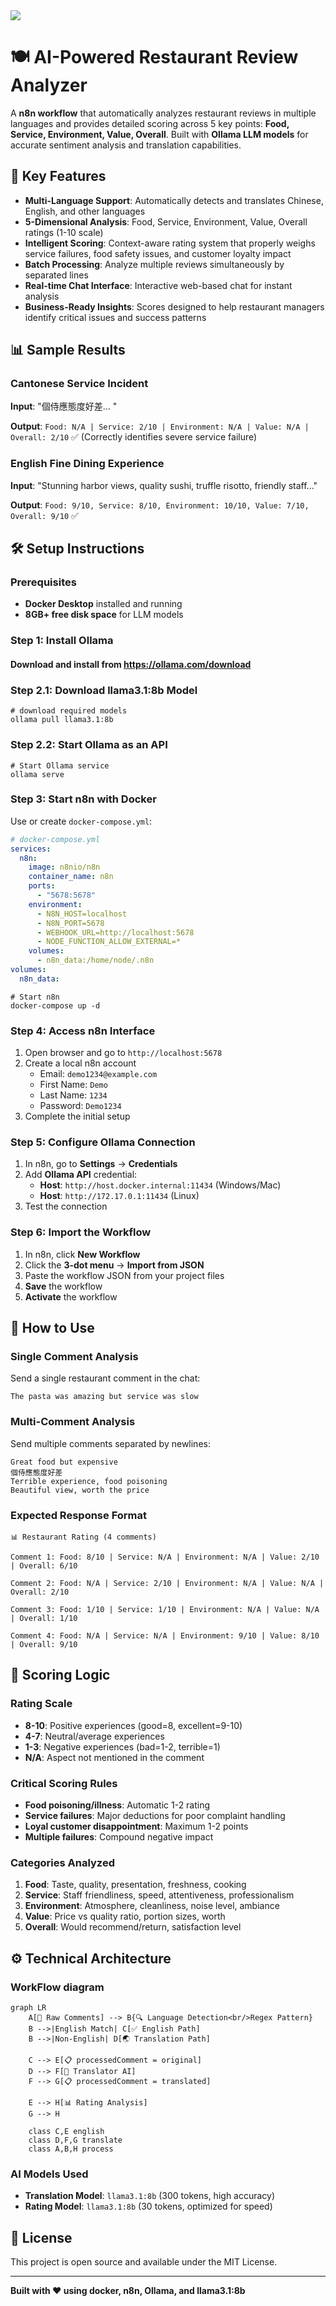 <img src="https://user-images.githubusercontent.com/10284570/173569848-c624317f-42b1-45a6-ab09-f0ea3c247648.png"/>

# 🍽️ AI-Powered Restaurant Review Analyzer

A **n8n workflow** that automatically analyzes restaurant reviews in multiple languages and provides detailed scoring across 5 key points: **Food, Service, Environment, Value, Overall**. Built with **Ollama LLM models** for accurate sentiment analysis and translation capabilities.

## 🌟 Key Features

- **Multi-Language Support**: Automatically detects and translates Chinese, English, and other languages
- **5-Dimensional Analysis**: Food, Service, Environment, Value, Overall ratings (1-10 scale)
- **Intelligent Scoring**: Context-aware rating system that properly weighs service failures, food safety issues, and customer loyalty impact
- **Batch Processing**: Analyze multiple reviews simultaneously by separated lines
- **Real-time Chat Interface**: Interactive web-based chat for instant analysis
- **Business-Ready Insights**: Scores designed to help restaurant managers identify critical issues and success patterns

## 📊 Sample Results

### Cantonese Service Incident

**Input**: "個侍應態度好差... "

**Output**: `Food: N/A | Service: 2/10 | Environment: N/A | Value: N/A | Overall: 2/10` ✅ (Correctly identifies severe service failure)

### English Fine Dining Experience

**Input**: "Stunning harbor views, quality sushi, truffle risotto, friendly staff..."

**Output**: `Food: 9/10, Service: 8/10, Environment: 10/10, Value: 7/10, Overall: 9/10` ✅

## 🛠️ Setup Instructions

### Prerequisites

- **Docker Desktop** installed and running
- **8GB+ free disk space** for LLM models

### Step 1: Install Ollama

#### Download and install from https://ollama.com/download

### Step 2.1: Download llama3.1:8b Model

```
# download required models
ollama pull llama3.1:8b
```
### Step 2.2: Start Ollama as an API
```
# Start Ollama service
ollama serve
```

### Step 3: Start n8n with Docker

Use or create `docker-compose.yml`:

```yaml
# docker-compose.yml
services:
  n8n:
    image: n8nio/n8n
    container_name: n8n
    ports:
      - "5678:5678"
    environment:
      - N8N_HOST=localhost
      - N8N_PORT=5678
      - WEBHOOK_URL=http://localhost:5678
      - NODE_FUNCTION_ALLOW_EXTERNAL=*
    volumes:
      - n8n_data:/home/node/.n8n
volumes:
  n8n_data:
```

```
# Start n8n
docker-compose up -d
```

### Step 4: Access n8n Interface

1. Open browser and go to `http://localhost:5678`
2. Create a local n8n account
   - Email: `demo1234@example.com`
   - First Name: `Demo`
   - Last Name: `1234`
   -  Password: `Demo1234`
4. Complete the initial setup

### Step 5: Configure Ollama Connection

1. In n8n, go to **Settings** → **Credentials**
2. Add **Ollama API** credential:
   - **Host**: `http://host.docker.internal:11434` (Windows/Mac)
   - **Host**: `http://172.17.0.1:11434` (Linux)
3. Test the connection

### Step 6: Import the Workflow

1. In n8n, click **New Workflow**
2. Click the **3-dot menu** → **Import from JSON**
3. Paste the workflow JSON from your project files
4. **Save** the workflow
5. **Activate** the workflow

## 🚀 How to Use

### Single Comment Analysis

Send a single restaurant comment in the chat:

```
The pasta was amazing but service was slow
```

### Multi-Comment Analysis

Send multiple comments separated by newlines:

```
Great food but expensive
個侍應態度好差
Terrible experience, food poisoning
Beautiful view, worth the price
```

### Expected Response Format

```
📊 Restaurant Rating (4 comments)

Comment 1: Food: 8/10 | Service: N/A | Environment: N/A | Value: 2/10 | Overall: 6/10

Comment 2: Food: N/A | Service: 2/10 | Environment: N/A | Value: N/A | Overall: 2/10

Comment 3: Food: 1/10 | Service: 1/10 | Environment: N/A | Value: N/A | Overall: 1/10

Comment 4: Food: N/A | Service: N/A | Environment: 9/10 | Value: 8/10 | Overall: 9/10
```

## 🧠 Scoring Logic

### Rating Scale

- **8-10**: Positive experiences (good=8, excellent=9-10)
- **4-7**: Neutral/average experiences
- **1-3**: Negative experiences (bad=1-2, terrible=1)
- **N/A**: Aspect not mentioned in the comment

### Critical Scoring Rules

- **Food poisoning/illness**: Automatic 1-2 rating
- **Service failures**: Major deductions for poor complaint handling
- **Loyal customer disappointment**: Maximum 1-2 points
- **Multiple failures**: Compound negative impact

### Categories Analyzed

1. **Food**: Taste, quality, presentation, freshness, cooking
2. **Service**: Staff friendliness, speed, attentiveness, professionalism
3. **Environment**: Atmosphere, cleanliness, noise level, ambiance
4. **Value**: Price vs quality ratio, portion sizes, worth
5. **Overall**: Would recommend/return, satisfaction level

## ⚙️ Technical Architecture

### WorkFlow diagram

```mermaid
graph LR
    A[📝 Raw Comments] --> B{🔍 Language Detection<br/>Regex Pattern}
    B -->|English Match| C[✅ English Path]
    B -->|Non-English| D[🌏 Translation Path]

    C --> E[📋 processedComment = original]
    D --> F[🤖 Translator AI]
    F --> G[📋 processedComment = translated]

    E --> H[📊 Rating Analysis]
    G --> H

    class C,E english
    class D,F,G translate
    class A,B,H process
```

### AI Models Used

- **Translation Model**: `llama3.1:8b` (300 tokens, high accuracy)
- **Rating Model**: `llama3.1:8b` (30 tokens, optimized for speed)

## 📝 License

This project is open source and available under the MIT License.

---

**Built with ❤️ using docker, n8n, Ollama, and llama3.1:8b**
